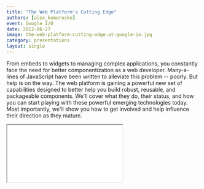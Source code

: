 ```yaml
---
title: "The Web Platform's Cutting Edge"
authors: [alex_komoroske]
event: Google I/O
date: 2012-06-27
image: the-web-platform-cutting-edge-at-google-io.jpg
category: presentations
layout: single
---
```


From embeds to widgets to managing complex applications, you constantly face the
need for better componentization as a web developer. Many-a-lines of JavaScript
have been written to alleviate this problem -- poorly. But help is on the way.
The web platform is gaining a powerful new set of capabilities designed to
better help you build robust, reusable, and packageable components. We'll cover
what they do, their status, and how you can start playing with these powerful
emerging technologies today. Most importantly, we'll show you how to get
involved and help influence their direction as they mature.

<!-- Read more -->

<div class="video-wrap">
    <iframe src="//www.youtube.com/embed/2txPYQOWBtg"></iframe>
</div>
